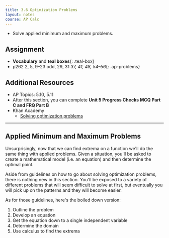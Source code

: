 ```yaml
---
title: 3.6 Optimization Problems
layout: notes
course: AP Calc
---
```


- Solve applied minimum and maximum problems.

## Assignment

- **Vocabulary** and **teal boxes**{: .teal-box}
- p262 2, 5, 9–23 odd, 29, 31 *37, 41, 48, 54–56*{: .ap-problems}

## Additional Resources

- AP Topics: 5.10, 5.11
- After this section, you can complete **Unit 5 Progress Checks MCQ Part C and FRQ Part B**
- Khan Academy
  - [Solving optimization problems](https://www.khanacademy.org/math/ap-calculus-ab/ab-diff-analytical-applications-new/ab-5-11/v/minimizing-sum-of-squares)

---

## Applied Minimum and Maximum Problems

Unsurprisingly, now that we can find extrema on a function we'll do the same thing with applied problems. Given a situation, you'll be asked to create a mathematical model (i.e. an equation) and then determine the optimal point.

Aside from guidelines on how to go about solving optimization problems, there is nothing new in this section. You'll be exposed to a variety of different problems that will seem difficult to solve at first, but eventually you will pick up on the patterns and they will become easier.

As for those guidelines, here's the boiled down version:

1. Outline the problem
2. Develop an equation
3. Get the equation down to a single independent variable
4. Determine the domain
5. Use calculus to find the extrema

